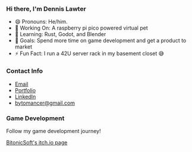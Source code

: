 ### Hi there, I'm Dennis Lawter

- 😄 Pronouns: He/him.
- 🔭 Working On: A raspberry pi pico powered virtual pet
- 🌱 Learning: Rust, Godot, and Blender
- 🥅 Goals: Spend more time on game development and get a product to market
- ⚡ Fun Fact: I run a 42U server rack in my basement closet 😅

### Contact Info

- [Email](mailto:dennis.lawter@gmail.com)
- [Portfolio](https://www.dennislawter.me/)
- [LinkedIn](https://www.linkedin.com/in/dennislawter/)
- [bytomancer@gmail.com](mailto:bytomancer@gmail.com)

### Game Development

Follow my game development journey!

[BitonicSoft's itch.io page](https://bitonicsoft.itch.io/)
